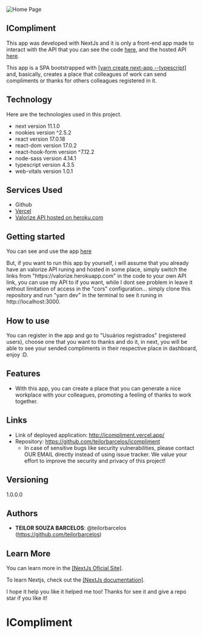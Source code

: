 ![Home Page](https://user-images.githubusercontent.com/80414833/131134600-d21fa6a9-d37b-47da-b00e-08ab11b8d137.png)

## ICompliment
 
<p>This app was developed with NextJs and it is only a front-end app made to interact with the API that you can see the code <a target="_blank" href="https://github.com/teilorbarcelos/valoriza">here</a>, and the hosted API <a target="_blank" href="https://valorize.herokuapp.com/">here</a>.</p>

<p>This app is a SPA bootstrapped with <a target="_blank" href="https://nextjs.org/docs/api-reference/create-next-app">[yarn create next-app --typescript]</a> and, basically, creates a place that colleagues of work can send compliments or thanks for others colleagues registered in it.</p>
 
 
## Technology 
 
Here are the technologies used in this project.
 
* next version 11.1.0
* nookies version ^2.5.2
* react version 17.0.18
* react-dom version 17.0.2
* react-hook-form version ^7.12.2
* node-sass version 4.14.1
* typescript version 4.3.5
* web-vitals version 1.0.1
 
 
## Services Used
 
* Github
* <a target="_blank" href="https://vercel.com/">Vercel</a>
* <a target="_blank" href="https://valorize.herokuapp.com/">Valorize API hosted on heroku.com</a>
 
## Getting started
 
<p>You can see and use the app <a target="_blank" href="http://icompliment.vercel.app/">here</a></p>
<p>But, if you want to run this app by yourself, i will assume that you already have an valorize API runing and hosted in some place, simply switch the links from "https://valorize.herokuapp.com" in the code to your own API link, you can use my API to if you want, while I dont see problem in leave it without limitation of access in the "cors" configuration... simply clone this repository and run "yarn dev" in the terminal to see it runing in http://localhost:3000.</p>

 
## How to use
 
You can register in the app and go to "Usuários registrados" (registered users), choose one that you want to thanks and do it, in next, you will be able to see your sended compliments in their respective place in dashboard, enjoy :D.
 
 
## Features
 
  - With this app, you can create a place that you can generate a nice workplace with your colleagues, promoting a feeling of thanks to work together.
 
 
## Links
 
  - Link of deployed application: http://icompliment.vercel.app/
  - Repository: https://github.com/teilorbarcelos/icompliment
    - In case of sensitive bugs like security vulnerabilities, please contact
      OUR EMAIL directly instead of using issue tracker. We value your effort
      to improve the security and privacy of this project!
 
 
## Versioning
 
1.0.0.0
 
 
## Authors
 
* **TEILOR SOUZA BARCELOS**: @teilorbarcelos (https://github.com/teilorbarcelos)
 
 
## Learn More

You can learn more in the <a target="_blank" href="https://nextjs.org/">[NextJs Oficial Site]</a>.

To learn Nextjs, check out the <a target="_blank" href="https://nextjs.org/docs/getting-started">[NextJs documentation]</a>.

<p>I hope it help you like it helped me too! Thanks for see it and give a repo star if you like it!</p>

# ICompliment
